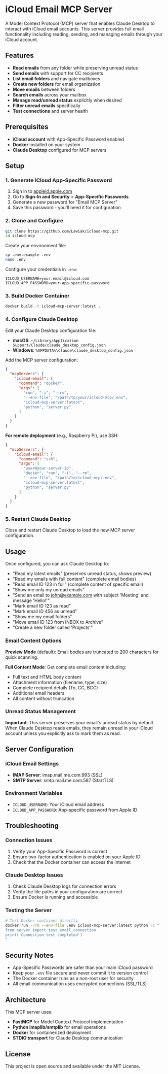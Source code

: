 # iCloud Email MCP Server

A Model Context Protocol (MCP) server that enables Claude Desktop to interact with iCloud email accounts. This server provides full email functionality including reading, sending, and managing emails through your iCloud account.

## Features

- **Read emails** from any folder while preserving unread status
- **Send emails** with support for CC recipients
- **List email folders** and navigate mailboxes
- **Create new folders** for email organization
- **Move emails** between folders
- **Search emails** across your mailbox
- **Manage read/unread status** explicitly when desired
- **Filter unread emails** specifically
- **Test connections** and server health

## Prerequisites

- **iCloud account** with App-Specific Password enabled
- **Docker** installed on your system
- **Claude Desktop** configured for MCP servers

## Setup

### 1. Generate iCloud App-Specific Password

1. Sign in to [appleid.apple.com](https://appleid.apple.com)
2. Go to **Sign-In and Security** > **App-Specific Passwords**
3. Generate a new password for "Email MCP Server"
4. Save this password - you'll need it for configuration

### 2. Clone and Configure

```bash
git clone https://github.com/Lawiak/icloud-mcp.git
cd icloud-mcp
```

Create your environment file:
```bash
cp .env.example .env
nano .env
```

Configure your credentials in `.env`:
```env
ICLOUD_USERNAME=your.email@icloud.com
ICLOUD_APP_PASSWORD=your-app-specific-password
```

### 3. Build Docker Container

```bash
docker build -t icloud-mcp-server:latest .
```

### 4. Configure Claude Desktop

Edit your Claude Desktop configuration file:
- **macOS**: `~/Library/Application Support/Claude/claude_desktop_config.json`
- **Windows**: `%APPDATA%\Claude\claude_desktop_config.json`

Add the MCP server configuration:

```json
{
  "mcpServers": {
    "icloud-email": {
      "command": "docker",
      "args": [
        "run", "-i", "--rm",
        "--env-file", "/path/to/your/icloud-mcp/.env",
        "icloud-mcp-server:latest",
        "python", "server.py"
      ]
    }
  }
}
```

**For remote deployment** (e.g., Raspberry Pi), use SSH:
```json
{
  "mcpServers": {
    "icloud-email": {
      "command": "ssh",
      "args": [
        "user@your-server-ip",
        "docker", "run", "-i", "--rm",
        "--env-file", "/path/to/icloud-mcp/.env",
        "icloud-mcp-server:latest",
        "python", "server.py"
      ]
    }
  }
}
```

### 5. Restart Claude Desktop

Close and restart Claude Desktop to load the new MCP server configuration.

## Usage

Once configured, you can ask Claude Desktop to:

- "Read my latest emails" (preserves unread status, shows preview)
- "Read my emails with full content" (complete email bodies)
- "Read email ID 123 in full" (complete content of specific email)
- "Show me only my unread emails"  
- "Send an email to john@example.com with subject 'Meeting' and message 'Hello!'"
- "Mark email ID 123 as read"
- "Mark email ID 456 as unread"
- "Show me my email folders"
- "Move email ID 123 from INBOX to Archive"
- "Create a new folder called 'Projects'"

### Email Content Options

**Preview Mode** (default): Email bodies are truncated to 200 characters for quick scanning.

**Full Content Mode**: Get complete email content including:
- Full text and HTML body content
- Attachment information (filename, type, size) 
- Complete recipient details (To, CC, BCC)
- Additional email headers
- All content without truncation

### Unread Status Management

**Important**: This server preserves your email's unread status by default. When Claude Desktop reads emails, they remain unread in your iCloud account unless you explicitly ask to mark them as read.

## Server Configuration

### iCloud Email Settings
- **IMAP Server**: imap.mail.me.com:993 (SSL)
- **SMTP Server**: smtp.mail.me.com:587 (StartTLS)

### Environment Variables
- `ICLOUD_USERNAME`: Your iCloud email address
- `ICLOUD_APP_PASSWORD`: App-specific password from Apple ID

## Troubleshooting

### Connection Issues
1. Verify your App-Specific Password is correct
2. Ensure two-factor authentication is enabled on your Apple ID
3. Check that the Docker container can access the internet

### Claude Desktop Issues
1. Check Claude Desktop logs for connection errors
2. Verify the file paths in your configuration are correct
3. Ensure Docker is running and accessible

### Testing the Server
```bash
# Test Docker container directly
docker run --rm --env-file .env icloud-mcp-server:latest python -c "
from server import test_email_connection
print('Connection test completed')
"
```

## Security Notes

- App-Specific Passwords are safer than your main iCloud password
- Keep your `.env` file secure and never commit it to version control
- The Docker container runs as a non-root user for security
- All email communication uses encrypted connections (SSL/TLS)

## Architecture

This MCP server uses:
- **FastMCP** for Model Context Protocol implementation
- **Python imaplib/smtplib** for email operations
- **Docker** for containerized deployment
- **STDIO transport** for Claude Desktop communication

## License

This project is open source and available under the MIT License.